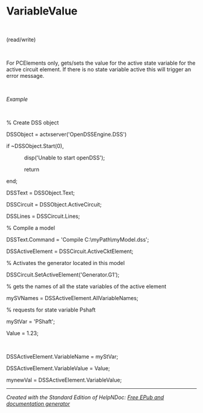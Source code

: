 # VariableValue

&nbsp;

(read/write)

&nbsp;

For PCElements only, gets/sets the value for the active state variable for the active circuit element. If there is no state variable active this will trigger an error message.&nbsp;

&nbsp;

*Example*

&nbsp;

% Create DSS object

DSSObject = actxserver('OpenDSSEngine.DSS')

if ~DSSObject.Start(0),

&nbsp; &nbsp; &nbsp; &nbsp; &nbsp; &nbsp; disp('Unable to start openDSS');

&nbsp; &nbsp; &nbsp; &nbsp; &nbsp; &nbsp; return

end;

DSSText = DSSObject.Text;

DSSCircuit = DSSObject.ActiveCircuit;

DSSLines = DSSCircuit.Lines;

% Compile a model &nbsp; &nbsp;

DSSText.Command = 'Compile C:\\myPath\\myModel.dss';

DSSActiveElement = DSSCircuit.ActiveCktElement;

% Activates the generator located in this model

DSSCircuit.SetActiveElement('Generator.G1');

% gets the names of all the state variables of the active element

mySVNames = DSSActiveElement.AllVariableNames;

% requests for state variable Pshaft

myStVar = 'PShaft';

Value = 1.23;

&nbsp;

DSSActiveElement.VariableName = myStVar;

DSSActiveElement.VariableValue = Value;

mynewVal = DSSActiveElement.VariableValue;

***
_Created with the Standard Edition of HelpNDoc: [Free EPub and documentation generator](<https://www.helpndoc.com>)_
